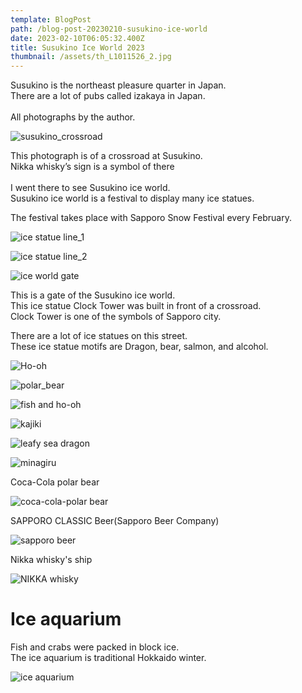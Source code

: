 ```yaml
---
template: BlogPost
path: /blog-post-20230210-susukino-ice-world
date: 2023-02-10T06:05:32.400Z
title: Susukino Ice World 2023
thumbnail: /assets/th_L1011526_2.jpg
---
```

Susukino is the northeast pleasure quarter in Japan.\
There are a lot of pubs called izakaya in Japan.\
\
All photographs by the author.

![](/assets/th_L1011574_2.jpg "susukino_crossroad")

This photograph is of a crossroad at Susukino.\
Nikka whisky’s sign is a symbol of there\
\
I went there to see Susukino ice world.\
Susukino ice world is a festival to display many ice statues.

The festival takes place with Sapporo Snow Festival every February.

![](/assets/th_L1011505_2.jpg "ice statue line_1")

![](/assets/th_L1011571_2.jpg "ice statue line_2")

![](/assets/th_L1011490_2.jpg "ice world gate")

This is a gate of the Susukino ice world.\
This ice statue Clock Tower was built in front of a crossroad.\
Clock Tower is one of the symbols of Sapporo city.

There are a lot of ice statues on this street.\
These ice statue motifs are Dragon, bear, salmon, and alcohol.

![](/assets/th_L1011498_2.jpg "Ho-oh")

![](/assets/th_L1011511_2.jpg "polar_bear")

![](/assets/th_L1011517.jpg "fish and ho-oh")

![](/assets/th_L1011537_2.jpg "kajiki")

![](/assets/th_L1011540_2.jpg "leafy sea dragon")

![](/assets/th_L1011545_2.jpg "minagiru")

C﻿oca-Cola polar bear

![](/assets/th_L1011567_2.jpg "coca-cola-polar bear")

S﻿APPORO CLASSIC Beer(Sapporo Beer Company)

![](/assets/th_L1011569_2.jpg "sapporo beer")

Nikka whisky's ship

![](/assets/th_L1011494_2.jpg "NIKKA whisky")

# Ice aquarium

Fish and crabs were packed in block ice.\
The ice aquarium is traditional Hokkaido winter.

![](/assets/th_L1011492_2.jpg "ice aquarium")
